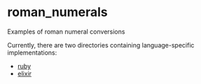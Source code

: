 # roman_numerals
Examples of roman numeral conversions

Currently, there are two directories containing language-specific
implementations:

- [ruby](./ruby)
- [elixir](./elixir)

